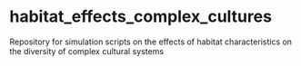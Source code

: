 # habitat_effects_complex_cultures
Repository for simulation scripts on the effects of habitat characteristics on the diversity of complex cultural systems
